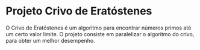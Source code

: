 # Projeto Crivo de Eratóstenes

O Crivo de Eratóstenes é um algoritmo para encontrar números primos até um certo valor limite. O projeto consiste em paralelizar o algoritmo do crivo, para obter um melhor desempenho.
